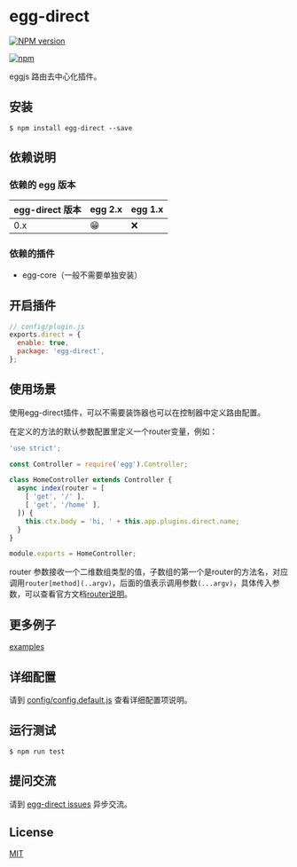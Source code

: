 # egg-direct

[![NPM version](https://badge.fury.io/js/egg-direct.svg)](http://badge.fury.io/js/egg-direct)

[![npm](https://nodei.co/npm/egg-direct.png)](https://www.npmjs.com/package/egg-direct)

eggjs 路由去中心化插件。

## 安装

```
$ npm install egg-direct --save
```

## 依赖说明

### 依赖的 egg 版本

egg-direct 版本 | egg 2.x | egg 1.x
--- | --- | ---
0.x | 😁 | ❌

### 依赖的插件

- egg-core（一般不需要单独安装）

## 开启插件

```js
// config/plugin.js
exports.direct = {
  enable: true,
  package: 'egg-direct',
};
```

## 使用场景

使用egg-direct插件，可以不需要装饰器也可以在控制器中定义路由配置。

在定义的方法的默认参数配置里定义一个router变量，例如：

```javascript
'use strict';

const Controller = require('egg').Controller;

class HomeController extends Controller {
  async index(router = [
    [ 'get', '/' ],
    [ 'get', '/home' ],
  ]) {
    this.ctx.body = 'hi, ' + this.app.plugins.direct.name;
  }
}

module.exports = HomeController;
```
router 参数接收一个二维数组类型的值，子数组的第一个是router的方法名，对应调用``router[method](..argv)``，后面的值表示调用参数``(...argv)``，具体传入参数，可以查看官方文档[router说明](https://eggjs.org/zh-cn/basics/router.html)。

## 更多例子

[examples](/examples)

## 详细配置

请到 [config/config.default.js](config/config.default.js) 查看详细配置项说明。

## 运行测试

```
$ npm run test
```

## 提问交流

请到 [egg-direct issues](https://github.com/lisniuse/egg-direct/issues) 异步交流。

## License

[MIT](LICENSE)
